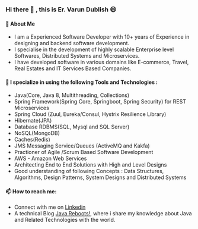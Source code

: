 ### Hi there 👋 , this is Er. Varun Dublish 😄  

#### 🌱  About Me
- I am a Experienced Software Developer with 10+ years of Experience in designing and backend software development.
- I specialise in the development of highly scalable Enterprise level Softwares, Distributed Systems and Microservices. 
- I have developed software in various domains like E-commerce, Travel, Real Estates and IT Services Based Companies.

#### 🔭  I specialize in using the following Tools and Technologies :

- Java(Core, Java 8, Multithreading, Collections)
- Spring Framework(Spring Core, Springboot, Spring Security) for REST Microservices
- Spring Cloud (Zuul, Eureka/Consul, Hystrix Resilience Library)
- Hibernate(JPA)
- Database RDBMS(SQL, Mysql and SQL Server)
- NoSQL(MongoDB)
- Caches(Redis)
- JMS Messaging Service/Queues (ActiveMQ and Kakfa)
- Practioner of Agile /Scrum Based Software Development
- AWS - Amazon Web Services 
- Architecting End to End Solutions with High and Level Designs
- Good understanding of following Concepts : Data Structures, Algorithms, Design Patterns, System Designs and Distributed Systems



#### 📫  How to reach me: 

- Connect with me on [Linkedin](https://www.linkedin.com/in/varundublish/)
- A technical Blog [Java Reboots!](https://javareboots.code.blog), where i share my knowledge about Java and Related Technologies with the world.



<!--
**vardubs/vardubs** is a ✨ _special_ ✨ repository because its `README.md` (this file) appears on your GitHub profile.

Here are some ideas to get you started:

- 🔭 I’m currently working on ...
- 🌱 I’m currently learning ...
- 👯 I’m looking to collaborate on ...
- 🤔 I’m looking for help with ...
- 💬 Ask me about ...
- 📫 How to reach me: ...
- 😄 Pronouns: ...
- ⚡ Fun fact: ...
-->
